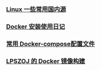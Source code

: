 ### [Linux 一些常用国内源](source.md)

### [Docker 安装使用日记](docker.md)

### [常用 Docker-compose配置文件](docker/compose.md)

### [LPSZOJ 的 Docker 镜像构建](lpszoj/README.md)
